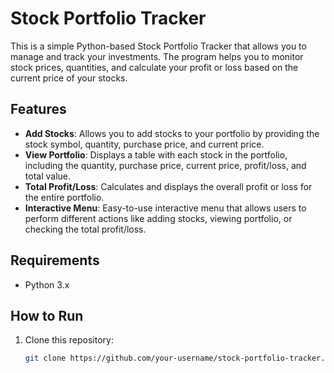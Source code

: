 # Stock Portfolio Tracker

This is a simple Python-based Stock Portfolio Tracker that allows you to manage and track your investments. The program helps you to monitor stock prices, quantities, and calculate your profit or loss based on the current price of your stocks.

## Features

- **Add Stocks**: Allows you to add stocks to your portfolio by providing the stock symbol, quantity, purchase price, and current price.
- **View Portfolio**: Displays a table with each stock in the portfolio, including the quantity, purchase price, current price, profit/loss, and total value.
- **Total Profit/Loss**: Calculates and displays the overall profit or loss for the entire portfolio.
- **Interactive Menu**: Easy-to-use interactive menu that allows users to perform different actions like adding stocks, viewing portfolio, or checking the total profit/loss.

## Requirements

- Python 3.x

## How to Run

1. Clone this repository:
   ```bash
   git clone https://github.com/your-username/stock-portfolio-tracker.git
